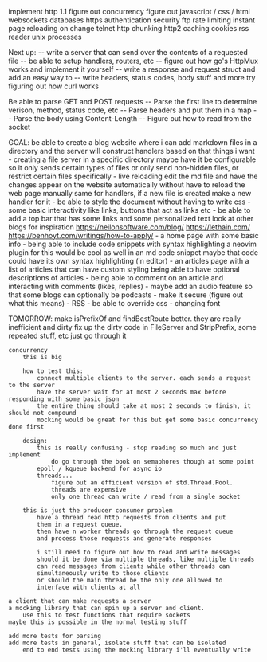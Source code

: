 implement http 1.1
figure out concurrency
figure out javascript / css / html
websockets
databases
https
authentication
security
ftp
rate limiting
instant page reloading on change
telnet
http chunking
http2
caching
cookies
rss reader
unix processes

Next up:
    -- write a server that can send over the contents of a requested file
    -- be able to setup handlers, routers, etc
    -- figure out how go's HttpMux works and implement it yourself
    -- write a response and request struct and add an easy way to 
    -- write headers, status codes, body stuff and more
    try figuring out how curl works

Be able to parse GET and POST requests
    -- Parse the first line to determine verison, method, status code, etc
    -- Parse headers and put them in a map
    -- Parse the body using Content-Length
    -- Figure out how to read from the socket

GOAL:
    be able to create a blog website where i can add markdown
    files in a directory and the server will construct handlers based on that
    things i want
        - creating a file server in a specific directory
            maybe have it be configurable so it only sends certain types of files
            or only send non-hidden files, or restrict certain files specifically
        - live reloading
            edit the md file and have the changes appear on the website automatically
            without have to reload the web page manually
            same for handlers, if a new file is created make a new handler for it
        - be able to style the document without having to write css
        - some basic interactivity like links, buttons that act as links etc
        - be able to add a top bar that has some links and some personalized text
            look at other blogs for inspiration
            https://neilonsoftware.com/blog/
            https://lethain.com/
            https://benhoyt.com/writings/how-to-apply/
        - a home page with some basic info
        - being able to include code snippets with syntax highlighting
            a neovim plugin for this would be cool as well
            in an md code snippet maybe that code could have its own syntax highlighting (in editor)
        - an articles page with a list of articles that can have custom styling
            being able to have optional descriptions of articles
        - being able to comment on an article and interacting with comments (likes, replies)
        - maybe add an audio feature so that some blogs can optionally be podcasts
        - make it secure (figure out what this means)
        - RSS
        - be able to override css
        - changing font

TOMORROW:
    make isPrefixOf and findBestRoute better. they are really inefficient and dirty
    fix up the dirty code in FileServer and StripPrefix, some repeated stuff, etc
        just go through it

    concurrency
        this is big
        
        how to test this:
            connect multiple clients to the server. each sends a request to the server
            have the server wait for at most 2 seconds max before responding with some basic json
            the entire thing should take at most 2 seconds to finish, it should not compound
            mocking would be great for this but get some basic concurrency done first

        design:
            this is really confusing - stop reading so much and just implement
                do go through the book on semaphores though at some point
            epoll / kqueue backend for async io
            threads...
                figure out an efficient version of std.Thread.Pool.
                threads are expensive
                only one thread can write / read from a single socket

        this is just the producer consumer problem
            have a thread read http requests from clients and put
            them in a request queue.
            then have n worker threads go through the request queue
            and process those requests and generate responses
    
            i still need to figure out how to read and write messages
            should it be done via multiple threads, like multiple threads
            can read messages from clients while other threads can
            simultaneously write to those clients
            or should the main thread be the only one allowed to 
            interface with clients at all

    a client that can make requests a server
    a mocking library that can spin up a server and client.
        use this to test functions that require sockets
    maybe this is possible in the normal testing stuff

    add more tests for parsing
    add more tests in general, isolate stuff that can be isolated
        end to end tests using the mocking library i'll eventually write

